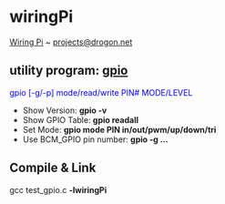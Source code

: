 # wiringPi 

[Wiring Pi](http://wiringpi.com/) ~ projects@drogon.net

## utility program: [gpio](https://projects.drogon.net/raspberry-pi/wiringpi/the-gpio-utility/)

<font color="blue">gpio [-g/-p] mode/read/write PIN# MODE/LEVEL</font>

* Show Version: **gpio -v**
* Show GPIO Table: **gpio readall**
* Set Mode: **gpio mode PIN in/out/pwm/up/down/tri**
* Use BCM_GPIO pin number: **gpio -g ...**

## Compile & Link
gcc test_gpio.c **-lwiringPi**
